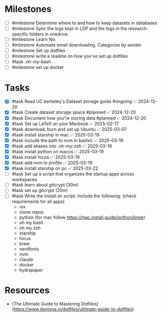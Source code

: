 # Milestones
- [ ] #milestone Determine where to and how to keep datasets in databases
- [ ] #milestone Sync the logs kept in LDP and the logs in the research-specific folders in onedrive.
- [ ] #milestone Learn Nix
- [ ] #milestone Automate email downloading. Categorize by sender
- [ ] #milestone Set up dotfiles
- [ ] #milestone write a readme on how you've set up dotfiles
- [ ] #task .oh-my-bash 
- [ ] #milestone set up docker

# Tasks
- [x] #task Read UC berkeley's Dataset storage guide #ongoing ✅ 2024-12-20
- [x] #task Create dataset storage space #planned ✅ 2024-12-20
- [x] #task Document how you're storing data #planned ✅ 2024-12-20
- [x] #task Set up LaTeX on your Macbook ✅ 2025-02-17
- [x] #task download, burn and set up Ubuntu ✅ 2025-03-07
- [x] #task install starship in mac ✅ 2025-03-19
- [x] #task include the path to nvm in bashrc ✅ 2025-03-19
- [x] #task add aliases into .oh-my-zsh ✅ 2025-03-19
- [x] #task install python on macos ✅ 2025-03-19
- [x] #task install focus ✅ 2025-03-19
- [x] #task add nvm to profile ✅ 2025-03-19
- [x] #task install starship on pc ✅ 2025-03-22
- [ ] #task Set up a script that organizes the startup apps across workspaces.
- [ ] #task learn about gitcrypt (30m)
- [ ] #task set up gitcrypt (20m)
- [ ] #task Write the install.sh script. Include the following: (check requirements for all apps)
	- nix
	- clone repos
	- python (for mac follow https://mac.install.guide/python/brew)
	- oh my bash
	- oh my zsh
	- starship
	- focus
	- brew
	- nerdfonts
	- nvm
	- claude
	- docker
	- hydrapaper

# Resources
- (The Ultimate Guide to Mastering Dotfiles](https://www.daytona.io/dotfiles/ultimate-guide-to-dotfiles)